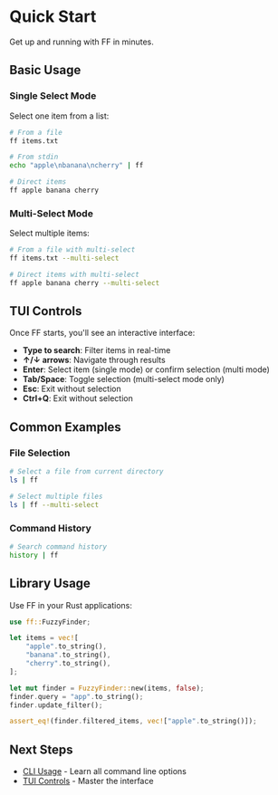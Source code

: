 # Quick Start

Get up and running with FF in minutes.

## Basic Usage

### Single Select Mode

Select one item from a list:

```bash
# From a file
ff items.txt

# From stdin
echo "apple\nbanana\ncherry" | ff

# Direct items
ff apple banana cherry
```

### Multi-Select Mode

Select multiple items:

```bash
# From a file with multi-select
ff items.txt --multi-select

# Direct items with multi-select
ff apple banana cherry --multi-select
```

## TUI Controls

Once FF starts, you'll see an interactive interface:

- **Type to search**: Filter items in real-time
- **↑/↓ arrows**: Navigate through results
- **Enter**: Select item (single mode) or confirm selection (multi mode)
- **Tab/Space**: Toggle selection (multi-select mode only)
- **Esc**: Exit without selection
- **Ctrl+Q**: Exit without selection

## Common Examples

### File Selection

```bash
# Select a file from current directory
ls | ff

# Select multiple files
ls | ff --multi-select
```

### Command History

```bash
# Search command history
history | ff
```

## Library Usage

Use FF in your Rust applications:

```rust
use ff::FuzzyFinder;

let items = vec![
    "apple".to_string(),
    "banana".to_string(),
    "cherry".to_string(),
];

let mut finder = FuzzyFinder::new(items, false);
finder.query = "app".to_string();
finder.update_filter();

assert_eq!(finder.filtered_items, vec!["apple".to_string()]);
```

## Next Steps

- [CLI Usage](user-guide/cli-usage.md) - Learn all command line options
- [TUI Controls](user-guide/tui-controls.md) - Master the interface 